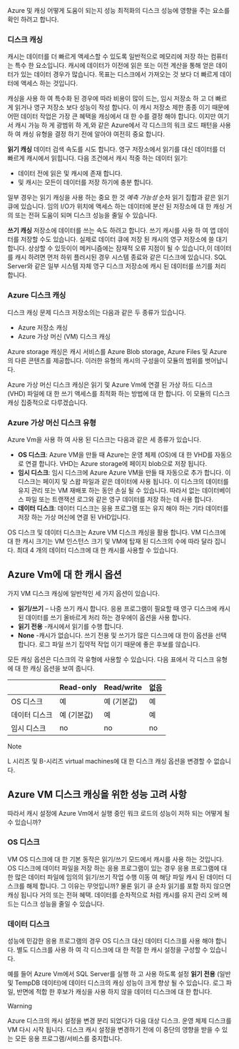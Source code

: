 Azure 및 캐싱 어떻게 도움이 되는지 성능 최적화의 디스크 성능에 영향을 주는 요소를 확인 하려고 합니다.

### <a name="disk-caching"></a>디스크 캐싱

캐시는 데이터를 더 빠르게 액세스할 수 있도록 일반적으로 메모리에 저장 하는 컴퓨터는 특수 한 요소입니다. 캐시에 데이터가 이전에 읽은 또는 이전 계산을 통해 얻은 데이터가 있는 데이터 경우가 많습니다. 목표는 디스크에서 가져오는 것 보다 더 빠르게 데이터에 액세스 하는 것입니다.

캐싱을 사용 하 여 특수화 된 경우에 따라 비용이 많이 드는, 임시 저장소 하 고 더 빠르게 읽거나 영구 저장소 보다 성능이 작성 합니다. 이 캐시 저장소 제한 종종 이기 때문에 어떤 데이터 작업은 가장 큰 혜택을 캐싱에서 대 한 수를 결정 해야 합니다. 이지만 여기서 캐시 가능 하 게 광범위 하 게,와 같은 Azure에서 각 디스크의 워크 로드 패턴을 사용 하 여 캐싱 유형을 결정 하기 전에 알아야 여전히 중요 합니다.

**읽기 캐싱** 데이터 검색 속도를 시도 합니다. 영구 저장소에서 읽기를 대신 데이터를 더 빠르게 캐시에서 읽힙니다. 다음 조건에서 캐시 적중 하는 데이터 읽기:

- 데이터 전에 읽은 및 캐시에 존재 합니다.
- 및 캐시는 모든이 데이터를 저장 하기에 충분 합니다.

일부 경우는 읽기 캐싱을 사용 하는 중요 한 것 _예측 가능성_ 순차 읽기 집합과 같은 읽기 큐에 있습니다. 임의 I/O가 위치에 액세스 하는 데이터에 분산 된 저장소에 대 한 캐싱 거의 또는 전혀 도움이 되며 디스크 성능을 줄일 수 있습니다.

**쓰기 캐싱** 저장소에 데이터를 쓰는 속도 하려고 합니다. 쓰기 캐시를 사용 하 여 앱 데이터를 저장할 수도 있습니다. 실제로 데이터 큐에 저장 된 캐시의 영구 저장소에 쓸 대기 합니다. 상상할 수 있듯이이 메커니즘에는 잠재적 오류 지점이 될 수 있습니다,이 데이터를 캐시 하려면 먼저 하위 플러시된 경우 시스템 종료와 같은 디스크에 있습니다. SQL Server와 같은 일부 시스템 자체 영구 디스크 저장소에 캐시 된 데이터를 쓰기를 처리 합니다.

### <a name="azure-disk-caching"></a>Azure 디스크 캐싱

디스크 캐싱 문제 디스크 저장소의는 다음과 같은 두 종류가 있습니다.

- Azure 저장소 캐싱
- Azure 가상 머신 (VM) 디스크 캐싱

Azure storage 캐싱은 캐시 서비스를 Azure Blob storage, Azure Files 및 Azure의 다른 콘텐츠를 제공합니다. 이러한 유형의 캐시의 구성을이 모듈의 범위를 벗어납니다.

Azure 가상 머신 디스크 캐싱은 읽기 및 Azure Vm에 연결 된 가상 하드 디스크 (VHD) 파일에 대 한 쓰기 액세스를 최적화 하는 방법에 대 한 합니다. 이 모듈의 디스크 캐싱 집중적으로 다루겠습니다.

### <a name="azure-virtual-machine-disk-types"></a>Azure 가상 머신 디스크 유형

Azure Vm을 사용 하 여 사용 된 디스크는 다음과 같은 세 종류가 있습니다.

- **OS 디스크**: Azure VM을 만들 때 Azure는 운영 체제 (OS)에 대 한 VHD를 자동으로 연결 합니다. VHD는 Azure storage에 페이지 blob으로 저장 됩니다.
- **임시 디스크**: 임시 디스크에 Azure Azure VM을 만들 때 자동으로 추가 합니다. 이 디스크는 페이지 및 스왑 파일과 같은 데이터에 사용 됩니다. 이 디스크의 데이터를 유지 관리 또는 VM 재배포 하는 동안 손실 될 수 있습니다. 따라서 없는 데이터베이스 파일 또는 트랜잭션 로그와 같은 영구 데이터를 저장 하는 데 사용 합니다.
- **데이터 디스크**: 데이터 디스크는 응용 프로그램 또는 유지 해야 하는 기타 데이터를 저장 하는 가상 머신에 연결 된 VHD입니다.

OS 디스크 및 데이터 디스크는 Azure VM 디스크 캐싱을 활용 합니다. VM 디스크에 대 한 캐시 크기는 VM 인스턴스 크기 및 VM에 탑재 된 디스크의 수에 따라 달라 집니다. 최대 4 개의 데이터 디스크에 대 한 캐시를 사용할 수 있습니다.

## <a name="cache-options-for-azure-vms"></a>Azure Vm에 대 한 캐시 옵션

가지 VM 디스크 캐싱에 일반적인 세 가지 옵션이 있습니다.

- **읽기/쓰기** – 나중 쓰기 캐시 합니다. 응용 프로그램이 필요할 때 영구 디스크에 캐시 된 데이터를 쓰기 올바르게 처리 하는 경우에이 옵션을 사용 합니다.
- **읽기 전용** -캐시에서 읽기를 수행 합니다.
- **None** -캐시가 없습니다. 쓰기 전용 및 쓰기가 많은 디스크에 대 한이 옵션을 선택 합니다. 로그 파일 쓰기 집약적 작업 이기 때문에 좋은 후보를 않습니다.

모든 캐싱 옵션은 디스크의 각 유형에 사용할 수 있습니다. 다음 표에서 각 디스크 유형에 대 한 캐싱 옵션을 보여 줍니다.

| |**Read-only**  |**Read/write**  |**없음**  |
|---------|---------|---------|---------|
|OS 디스크     |   예      |   예 (기본값)     |   예      |
|데이터 디스크      |   예 (기본값)      |  예       |  예       |
|임시 디스크     |  no       |   no      |   no      |

> [!NOTE]
> L 시리즈 및 B-시리즈 virtual machines에 대 한 디스크 캐싱 옵션을 변경할 수 없습니다.

## <a name="performance-considerations-for-azure-vm-disk-caching"></a>Azure VM 디스크 캐싱을 위한 성능 고려 사항

따라서 캐시 설정에 Azure Vm에서 실행 중인 워크 로드의 성능이 저하 되는 어떻게 될 수 있습니까?

### <a name="os-disk"></a>OS 디스크

VM OS 디스크에 대 한 기본 동작은 읽기/쓰기 모드에서 캐시를 사용 하는 것입니다. OS 디스크에 데이터 파일을 저장 하는 응용 프로그램이 있는 경우 응용 프로그램에 대 한 많은 데이터 파일에 임의의 읽기/쓰기 작업 수행 이동 여 해당 파일 캐시 된 데이터 디스크를 해제 합니다. 그 이유는 무엇입니까? 물론 읽기 큐 순차 읽기를 포함 하지 않으면 캐싱 됩니다 거의 또는 전혀 혜택. 데이터를 순차적으로 처럼 캐시를 유지 관리 오버 헤드는 디스크 성능을 줄일 수 있습니다.

### <a name="data-disks"></a>데이터 디스크

성능에 민감한 응용 프로그램의 경우 OS 디스크 대신 데이터 디스크를 사용 해야 합니다. 별도 디스크를 사용 하 여 각 디스크에 대 한 적절 한 캐시 설정을 구성할 수 있습니다.

예를 들어 Azure Vm에서 SQL Server를 실행 하 고 사용 하도록 설정 **읽기 전용** (일반 및 TempDB 데이터)에 데이터 디스크의 캐싱 성능이 크게 향상 될 수 있습니다. 로그 파일, 반면에 적합 한 후보가 캐싱을 사용 하지 않을 데이터 디스크에 대 한 합니다.

> [!WARNING]
> Azure 디스크의 캐시 설정을 변경 분리 되었다가 다음 대상 디스크. 운영 체제 디스크를 VM 다시 시작 됩니다. 디스크 캐시 설정을 변경하기 전에 이 중단의 영향을 받을 수 있는 모든 응용 프로그램/서비스를 중지합니다.
